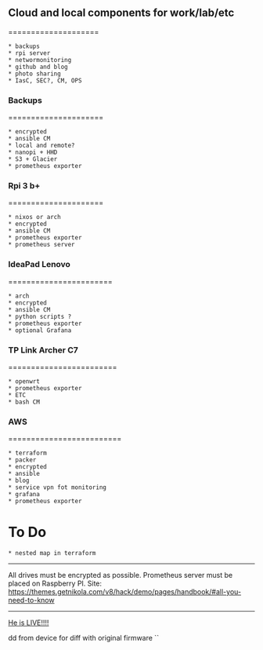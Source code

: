 ## Cloud and local components for work/lab/etc
====================

    * backups
    * rpi server
    * networmonitoring
    * github and blog
    * photo sharing
    * IasC, SEC?, CM, OPS

### Backups
=====================

    * encrypted
    * ansible CM
    * local and remote?
    * nanopi + HHD
    * S3 + Glacier
    * prometheus exporter

### Rpi 3 b+
=====================

    * nixos or arch
    * encrypted
    * ansible CM
    * prometheus exporter
    * prometheus server

### IdeaPad Lenovo
=======================

    * arch
    * encrypted
    * ansible CM
    * python scripts ?
    * prometheus exporter
    * optional Grafana

### TP Link Archer C7
========================

    * openwrt
    * prometheus exporter
    * ETC
    * bash CM

### AWS
=========================

    * terraform
    * packer
    * encrypted
    * ansible
    * blog
    * service vpn fot monitoring
    * grafana
    * prometheus exporter

To Do
===========================

    * nested map in terraform

___________

All drives must be encrypted as possible.
Prometheus server must be placed on Raspberry PI.
Site: https://themes.getnikola.com/v8/hack/demo/pages/handbook/#all-you-need-to-know

_____________
[He is LIVE!!!!](https://photos.app.goo.gl/L8TDwDuh3dGLK6V56)

dd from device for diff with original firmware
``